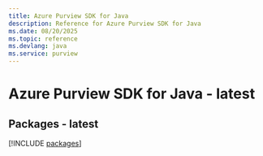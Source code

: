 ```yaml
---
title: Azure Purview SDK for Java
description: Reference for Azure Purview SDK for Java
ms.date: 08/20/2025
ms.topic: reference
ms.devlang: java
ms.service: purview
---
```

# Azure Purview SDK for Java - latest
## Packages - latest
[!INCLUDE [packages](purview-index.md)]